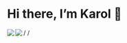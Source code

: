 # Hi there, I’m **Karol** 👋

<img align="left" src="https://github-readme-stats.vercel.app/api?username=grzywn&show_icons=true&theme=radical" />/
<img align="left" src="https://github-readme-stats.vercel.app/api/top-langs/?username=anuraghazra&layout=compact" />/

